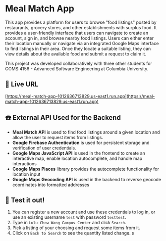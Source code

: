 # Meal Match App
This app provides a platform for users to browse "food listings" posted by restaurants, grocery stores, and other establishments with surplus food. It provides a user-friendly interface that users can navigate to create an account, sign in, and browse nearby food listings. Users can either enter their location manually or navigate via an integrated Google Maps interface to find listings in their area. Once they locate a suitable listing, they can view details about the available food and submit a request to claim it.

This project was developed collaboratively with three other students for COMS 4156 - Advanced Software Engineering at Columbia University.

## 🔗 Live URL
[https://meal-match-app-1012636713829.us-east1.run.app](https://meal-match-app-1012636713829.us-east1.run.app)


## ☎️ External API Used for the Backend
- **Meal Match API** is used to find food listings around a given location and allow the user to request items from listings.
- **Google Firebase Authentication** is used for persistent storage and verification of user credentials. 
- **Google Maps JavaScript API** is used in the frontend to create an interactive map, enable location autocomplete, and handle map interactions
- **Google Maps Places** library provides the autocomplete functionality for location input
- **Google Maps Geocoding API** is used in the backend to reverse geocode coordinates into formatted addresses

## 🧪 Test it out!
1. You can register a new account and use these credentials to log in, or use an existing username `test` with password `testtest`.
2. Type in `Lulu Chow Wang Campus Center` and click `Search`.
3. Pick a listing of your choosing and request some items from it.
4. Click on `Back to Search` to see the quantity listed change. s

